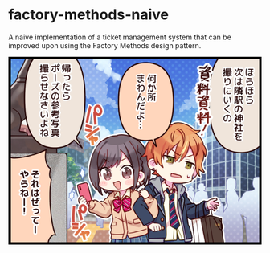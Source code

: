 # factory-methods-naive
A naive implementation of a ticket management system that can be improved upon using the Factory Methods design pattern.

![ena](./comic_0034.png)